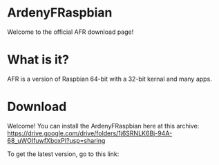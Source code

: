 # ArdenyFRaspbian
Welcome to the official AFR download page!
# What is it?
AFR is a version of Raspbian 64-bit with a 32-bit kernal and many apps.
# Download
Welcome! You can install the ArdenyFRaspbian here at this archive: https://drive.google.com/drive/folders/1j6SRNLK6Bj-94A-68_uWOIfuwfXboxPI?usp=sharing

To get the latest version, go to this link:
